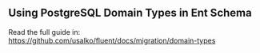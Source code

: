 ## Using PostgreSQL Domain Types in Ent Schema

Read the full guide in: https://github.com/usalko/fluent/docs/migration/domain-types